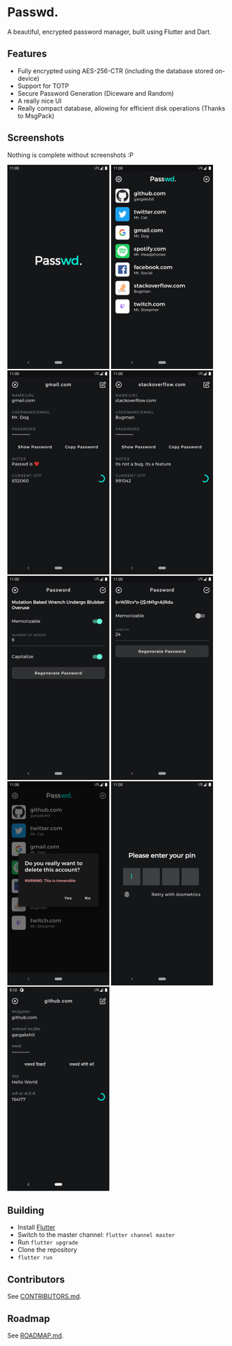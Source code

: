 # Passwd.

A beautiful, encrypted password manager, built using Flutter and Dart.

## Features

- Fully encrypted using AES-256-CTR (including the database stored on-device)
- Support for TOTP
- Secure Password Generation (Diceware and Random)
- A really nice UI
- Really compact database, allowing for efficient disk operations (Thanks to MsgPack)

## Screenshots

Nothing is complete without screenshots :P

<p align="left">
  <img src="./screenshots/splash.png" width="232px" />
  <img src="./screenshots/home.png" width="232px" />
  <img src="./screenshots/gmail_details.png" width="232px" />
  <img src="./screenshots/stackoverflow.png" width="232px" />
  <img src="./screenshots/password_gen_0.png" width="232px" />
  <img src="./screenshots/password_gen_1.png" width="232px" />
  <img src="./screenshots/deletion_notice.png" width="232px" />
  <img src="./screenshots/secure.png" width="232px" />
  <img src="./screenshots/hindi.png" width="232px" />
</p>

## Building

- Install [Flutter](https://flutter.dev)
- Switch to the master channel: `flutter channel master`
- Run `flutter upgrade`
- Clone the repository
- `flutter run`

## Contributors

See [CONTRIBUTORS.md](./CONTRIBUTORS.md).

## Roadmap

See [ROADMAP.md](./ROADMAP.md).
